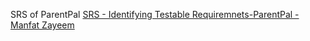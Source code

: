 SRS of ParentPal 
[SRS - Identifying Testable Requiremnets-ParentPal - Manfat Zayeem](https://docs.google.com/document/d/1wUxbADdQlkY6vAmzk3e8aAULFMVFonILlC-jfD7Jceg/edit?usp=sharing)
